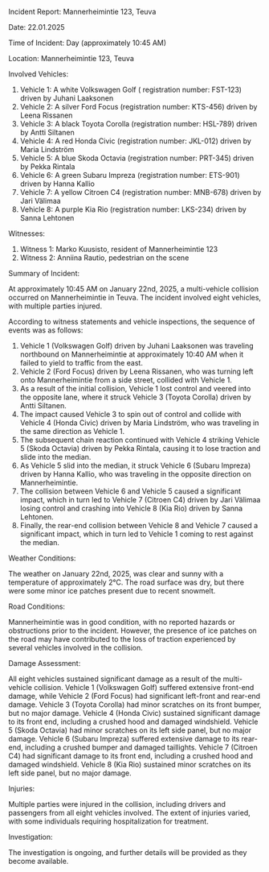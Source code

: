 Incident Report: Mannerheimintie 123, Teuva

Date: 22.01.2025

Time of Incident: Day (approximately 10:45 AM)

Location: Mannerheimintie 123, Teuva

Involved Vehicles:

1. Vehicle 1: A white Volkswagen Golf ( registration number: FST-123) driven by Juhani Laaksonen
2. Vehicle 2: A silver Ford Focus (registration number: KTS-456) driven by Leena Rissanen
3. Vehicle 3: A black Toyota Corolla (registration number: HSL-789) driven by Antti Siltanen
4. Vehicle 4: A red Honda Civic (registration number: JKL-012) driven by Maria Lindström
5. Vehicle 5: A blue Skoda Octavia (registration number: PRT-345) driven by Pekka Rintala
6. Vehicle 6: A green Subaru Impreza (registration number: ETS-901) driven by Hanna Kallio
7. Vehicle 7: A yellow Citroen C4 (registration number: MNB-678) driven by Jari Välimaa
8. Vehicle 8: A purple Kia Rio (registration number: LKS-234) driven by Sanna Lehtonen

Witnesses:

1. Witness 1: Marko Kuusisto, resident of Mannerheimintie 123
2. Witness 2: Anniina Rautio, pedestrian on the scene

Summary of Incident:

At approximately 10:45 AM on January 22nd, 2025, a multi-vehicle collision occurred on Mannerheimintie in Teuva. The incident involved eight vehicles, with multiple parties injured.

According to witness statements and vehicle inspections, the sequence of events was as follows:

1. Vehicle 1 (Volkswagen Golf) driven by Juhani Laaksonen was traveling northbound on Mannerheimintie at approximately 10:40 AM when it failed to yield to traffic from the east.
2. Vehicle 2 (Ford Focus) driven by Leena Rissanen, who was turning left onto Mannerheimintie from a side street, collided with Vehicle 1.
3. As a result of the initial collision, Vehicle 1 lost control and veered into the opposite lane, where it struck Vehicle 3 (Toyota Corolla) driven by Antti Siltanen.
4. The impact caused Vehicle 3 to spin out of control and collide with Vehicle 4 (Honda Civic) driven by Maria Lindström, who was traveling in the same direction as Vehicle 1.
5. The subsequent chain reaction continued with Vehicle 4 striking Vehicle 5 (Skoda Octavia) driven by Pekka Rintala, causing it to lose traction and slide into the median.
6. As Vehicle 5 slid into the median, it struck Vehicle 6 (Subaru Impreza) driven by Hanna Kallio, who was traveling in the opposite direction on Mannerheimintie.
7. The collision between Vehicle 6 and Vehicle 5 caused a significant impact, which in turn led to Vehicle 7 (Citroen C4) driven by Jari Välimaa losing control and crashing into Vehicle 8 (Kia Rio) driven by Sanna Lehtonen.
8. Finally, the rear-end collision between Vehicle 8 and Vehicle 7 caused a significant impact, which in turn led to Vehicle 1 coming to rest against the median.

Weather Conditions:

The weather on January 22nd, 2025, was clear and sunny with a temperature of approximately 2°C. The road surface was dry, but there were some minor ice patches present due to recent snowmelt.

Road Conditions:

Mannerheimintie was in good condition, with no reported hazards or obstructions prior to the incident. However, the presence of ice patches on the road may have contributed to the loss of traction experienced by several vehicles involved in the collision.

Damage Assessment:

All eight vehicles sustained significant damage as a result of the multi-vehicle collision. Vehicle 1 (Volkswagen Golf) suffered extensive front-end damage, while Vehicle 2 (Ford Focus) had significant left-front and rear-end damage. Vehicle 3 (Toyota Corolla) had minor scratches on its front bumper, but no major damage. Vehicle 4 (Honda Civic) sustained significant damage to its front end, including a crushed hood and damaged windshield. Vehicle 5 (Skoda Octavia) had minor scratches on its left side panel, but no major damage. Vehicle 6 (Subaru Impreza) suffered extensive damage to its rear-end, including a crushed bumper and damaged taillights. Vehicle 7 (Citroen C4) had significant damage to its front end, including a crushed hood and damaged windshield. Vehicle 8 (Kia Rio) sustained minor scratches on its left side panel, but no major damage.

Injuries:

Multiple parties were injured in the collision, including drivers and passengers from all eight vehicles involved. The extent of injuries varied, with some individuals requiring hospitalization for treatment.

Investigation:

The investigation is ongoing, and further details will be provided as they become available.